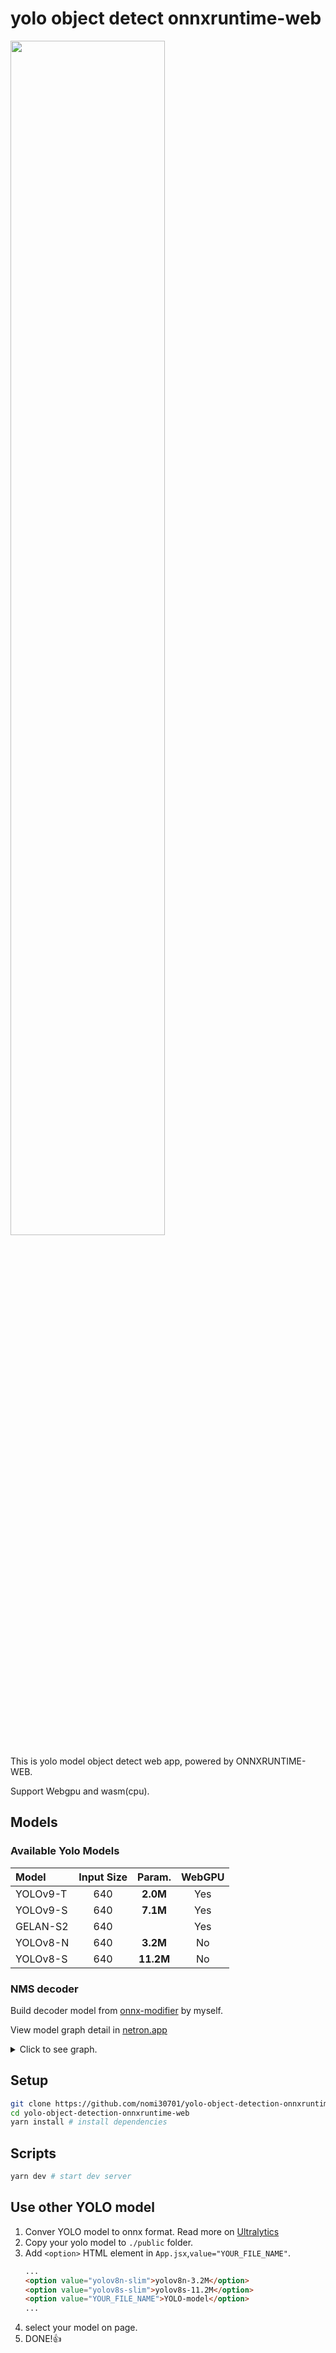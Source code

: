 # yolo object detect onnxruntime-web

<img src="https://github.com/nomi30701/yolo-object-detection-onnxruntime-web/blob/main/preview.png" height=70% width=70%>

This is yolo model object detect web app, powered by ONNXRUNTIME-WEB.

Support Webgpu and wasm(cpu).

## Models
### Available Yolo Models
| Model | Input Size | Param. | WebGPU |
| :-- | :-: | :-: | :-: |
| YOLOv9-T | 640 | **2.0M** | Yes |
| YOLOv9-S | 640 | **7.1M** | Yes |
| GELAN-S2 | 640 | | Yes
| YOLOv8-N | 640 | **3.2M** | No | 
| YOLOv8-S | 640 | **11.2M** | No |

### NMS decoder
Build decoder model from [onnx-modifier](https://github.com/ZhangGe6/onnx-modifier) by myself.

View model graph detail in [netron.app](https://netron.app/)

<details>
  <summary>Click to see graph.</summary>
  <img src="https://github.com/nomi30701/yolo-object-detection-onnxruntime-web/blob/main/yolo-decoder-graph-1.png">
  <img src="https://github.com/nomi30701/yolo-object-detection-onnxruntime-web/blob/main/yolo-decoder-graph-2.jpg">


</details>

## Setup
```bash
git clone https://github.com/nomi30701/yolo-object-detection-onnxruntime-web.git
cd yolo-object-detection-onnxruntime-web
yarn install # install dependencies
```
## Scripts
```bash
yarn dev # start dev server 
```

## Use other YOLO model
1. Conver YOLO model to onnx format. Read more on [Ultralytics](https://docs.ultralytics.com/)
2. Copy your yolo model to `./public` folder.
3. Add `<option>` HTML element in `App.jsx`,`value="YOUR_FILE_NAME"`.
    ```HTML
    ...
    <option value="yolov8n-slim">yolov8n-3.2M</option>
    <option value="yolov8s-slim">yolov8s-11.2M</option>
    <option value="YOUR_FILE_NAME">YOLO-model</option>
    ...
    ```
4. select your model on page.
5. DONE!👍